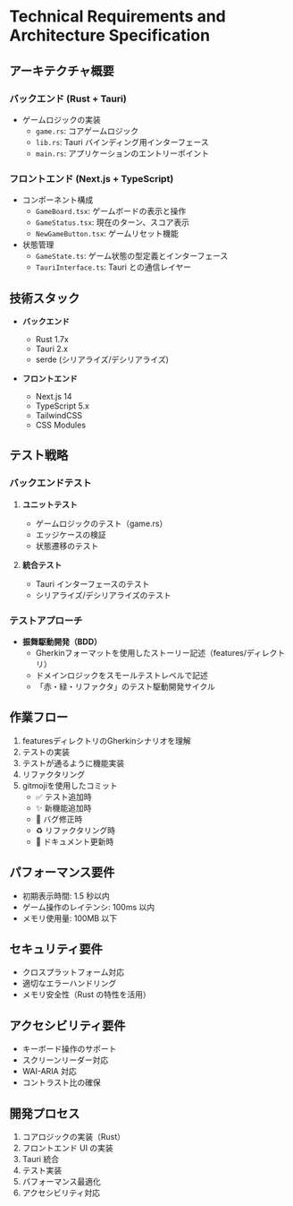 # Technical Requirements and Architecture Specification

## アーキテクチャ概要

### バックエンド (Rust + Tauri)

- ゲームロジックの実装
  - `game.rs`: コアゲームロジック
  - `lib.rs`: Tauri バインディング用インターフェース
  - `main.rs`: アプリケーションのエントリーポイント

### フロントエンド (Next.js + TypeScript)

- コンポーネント構成
  - `GameBoard.tsx`: ゲームボードの表示と操作
  - `GameStatus.tsx`: 現在のターン、スコア表示
  - `NewGameButton.tsx`: ゲームリセット機能
- 状態管理
  - `GameState.ts`: ゲーム状態の型定義とインターフェース
  - `TauriInterface.ts`: Tauri との通信レイヤー

## 技術スタック

- **バックエンド**

  - Rust 1.7x
  - Tauri 2.x
  - serde (シリアライズ/デシリアライズ)

- **フロントエンド**
  - Next.js 14
  - TypeScript 5.x
  - TailwindCSS
  - CSS Modules

## テスト戦略

### バックエンドテスト

1. **ユニットテスト**
   - ゲームロジックのテスト（game.rs）
   - エッジケースの検証
   - 状態遷移のテスト

2. **統合テスト**
   - Tauri インターフェースのテスト
   - シリアライズ/デシリアライズのテスト

### テストアプローチ

- **振舞駆動開発（BDD）**
  - Gherkinフォーマットを使用したストーリー記述（features/ディレクトリ）
  - ドメインロジックをスモールテストレベルで記述
  - 「赤・緑・リファクタ」のテスト駆動開発サイクル

## 作業フロー

1. featuresディレクトリのGherkinシナリオを理解
2. テストの実装
3. テストが通るように機能実装
4. リファクタリング
5. gitmojiを使用したコミット
   - ✅ テスト追加時
   - ✨ 新機能追加時
   - 🐛 バグ修正時
   - ♻️ リファクタリング時
   - 📝 ドキュメント更新時

## パフォーマンス要件

- 初期表示時間: 1.5 秒以内
- ゲーム操作のレイテンシ: 100ms 以内
- メモリ使用量: 100MB 以下

## セキュリティ要件

- クロスプラットフォーム対応
- 適切なエラーハンドリング
- メモリ安全性（Rust の特性を活用）

## アクセシビリティ要件

- キーボード操作のサポート
- スクリーンリーダー対応
- WAI-ARIA 対応
- コントラスト比の確保

## 開発プロセス

1. コアロジックの実装（Rust）
2. フロントエンド UI の実装
3. Tauri 統合
4. テスト実装
5. パフォーマンス最適化
6. アクセシビリティ対応
